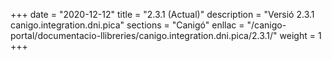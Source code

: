 +++
date        = "2020-12-12"
title       = "2.3.1 (Actual)"
description = "Versió 2.3.1 canigo.integration.dni.pica"
sections    = "Canigó"
enllac		= "/canigo-portal/documentacio-llibreries/canigo.integration.dni.pica/2.3.1/"
weight		= 1
+++
